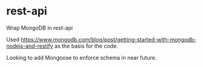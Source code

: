 # rest-api
Wrap MongoDB in rest-api

Used https://www.mongodb.com/blog/post/getting-started-with-mongodb-nodejs-and-restify
as the basis for the code.

Looking to add Mongoose to enforce schema in near future.
